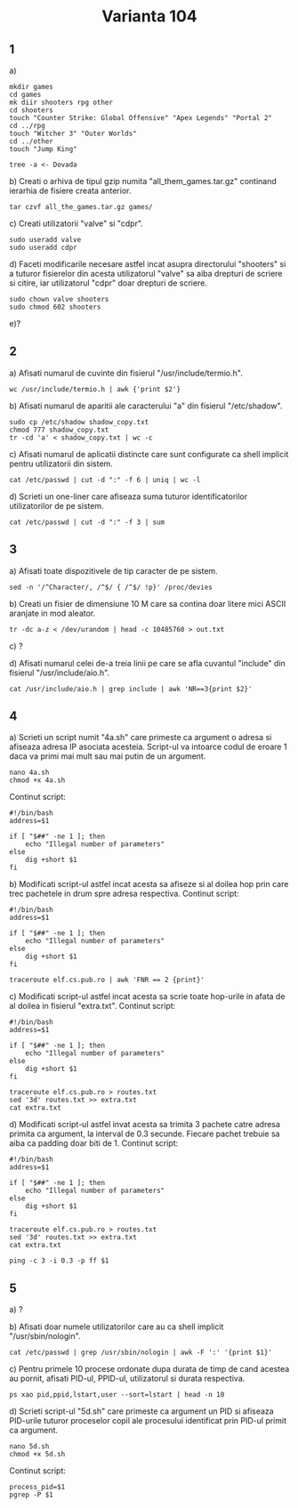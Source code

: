 <h1 align="center"> Varianta 104</h1>

## 1

a)

    mkdir games
    cd games
    mk diir shooters rpg other
    cd shooters
    touch "Counter Strike: Global Offensive" "Apex Legends" "Portal 2"
    cd ../rpg
    touch "Witcher 3" "Outer Worlds"
    cd ../other
    touch "Jump King"

    tree -a <- Dovada

b) Creati o arhiva de tipul gzip numita "all_them_games.tar.gz" continand ierarhia de fisiere creata anterior.

    tar czvf all_the_games.tar.gz games/

c) Creati utilizatorii "valve" si "cdpr".

    sudo useradd valve
    sudo useradd cdpr

d) Faceti modificarile necesare astfel incat asupra directorului "shooters" si a tuturor fisierelor din acesta utilizatorul "valve" sa aiba drepturi de scriere si citire, iar utilizatorul "cdpr" doar drepturi de scriere.

    sudo chown valve shooters
    sudo chmod 602 shooters

e)?

## 2

a) Afisati numarul de cuvinte din fisierul "/usr/include/termio.h".

    wc /usr/include/termio.h | awk {'print $2'}

b) Afisati numarul de aparitii ale caracterului "a" din fisierul "/etc/shadow".

    sudo cp /etc/shadow shadow_copy.txt
    chmod 777 shadow_copy.txt
    tr -cd 'a' < shadow_copy.txt | wc -c

c) Afisati numarul de aplicatii distincte care sunt configurate ca shell implicit pentru utilizatorii din sistem.

    cat /etc/passwd | cut -d ":" -f 6 | uniq | wc -l

d) Scrieti un one-liner care afiseaza suma tuturor identificatorilor utilizatorilor de pe sistem.

    cat /etc/passwd | cut -d ":" -f 3 | sum

## 3

a) Afisati toate dispozitivele de tip caracter de pe sistem.

    sed -n '/^Character/, /^$/ { /^$/ !p}' /proc/devies

b) Creati un fisier de dimensiune 10 M care sa contina doar litere mici ASCII aranjate in mod aleator.

    tr -dc a-z < /dev/urandom | head -c 10485760 > out.txt

c) ?

d) Afisati numarul celei de-a treia linii pe care se afla cuvantul "include" din fisierul "/usr/include/aio.h".

    cat /usr/include/aio.h | grep include | awk 'NR==3{print $2}'

## 4

a) Scrieti un script numit "4a.sh" care primeste ca argument o adresa si afiseaza adresa IP asociata acesteia. Script-ul va intoarce codul de eroare 1 daca va primi mai mult sau mai putin de un argument.

    nano 4a.sh
    chmod +x 4a.sh

Continut script:

    #!/bin/bash
    address=$1

    if [ "$##" -ne 1 ]; then
        echo "Illegal number of parameters"
    else
        dig +short $1
    fi

b) Modificati script-ul astfel incat acesta sa afiseze si al doilea hop prin care trec pachetele in drum spre adresa respectiva.
Continut script:

    #!/bin/bash
    address=$1

    if [ "$##" -ne 1 ]; then
        echo "Illegal number of parameters"
    else
        dig +short $1
    fi

    traceroute elf.cs.pub.ro | awk 'FNR == 2 {print}'

c) Modificati script-ul astfel incat acesta sa scrie toate hop-urile in afata de al doilea in fisierul "extra.txt".
Continut script:

    #!/bin/bash
    address=$1

    if [ "$##" -ne 1 ]; then
        echo "Illegal number of parameters"
    else
        dig +short $1
    fi

    traceroute elf.cs.pub.ro > routes.txt
    sed '3d' routes.txt >> extra.txt
    cat extra.txt

d) Modificati script-ul astfel invat acesta sa trimita 3 pachete catre adresa primita ca argument, la interval de 0.3 secunde. Fiecare pachet trebuie sa aiba ca padding doar biti de 1.
Continut script:

    #!/bin/bash
    address=$1

    if [ "$##" -ne 1 ]; then
        echo "Illegal number of parameters"
    else
        dig +short $1
    fi

    traceroute elf.cs.pub.ro > routes.txt
    sed '3d' routes.txt >> extra.txt
    cat extra.txt

    ping -c 3 -i 0.3 -p ff $1

## 5

a) ?

b) Afisati doar numele utilizatorilor care au ca shell implicit "/usr/sbin/nologin".

    cat /etc/passwd | grep /usr/sbin/nologin | awk -F ':' '{print $1}'

c) Pentru primele 10 procese ordonate dupa durata de timp de cand acestea au pornit, afisati PID-ul, PPID-ul, utilizatorul si durata respectiva.

    ps xao pid,ppid,lstart,user --sort=lstart | head -n 10

d) Scrieti script-ul "5d.sh" care primeste ca argument un PID si afiseaza PID-urile tuturor proceselor copil ale procesului identificat prin PID-ul primit ca argument.

    nano 5d.sh
    chmod +x 5d.sh

Continut script:

    process_pid=$1
    pgrep -P $1
